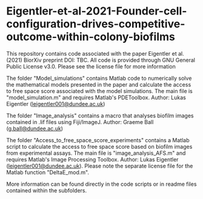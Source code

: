 # Eigentler-et-al-2021-Founder-cell-configuration-drives-competitive-outcome-within-colony-biofilms 
This repository contains code associated with the paper Eigentler et al. (2021) BiorXiv preprint DOI: TBC.
All code is provided through GNU General Public License v3.0. Please see the license file for more information

The folder "Model_simulations" contains Matlab code to numerically solve the mathematical models presented in the paper and calculate the access to free space score associated with the model simulations. The main file is "model_simulation.m" and requires Matlab's PDEToolbox.
Author: Lukas Eigentler (leigentler001@dundee.ac.uk)

The folder "Image_analysis" contains a macro that analyses biofilm images contained in .lif files using Fiji/ImageJ.
Author: Graeme Ball (g.ball@dundee.ac.uk)

The folder "Access_to_free_space_score_experiments" contains a Matlab script to calculate the access to free space score based on biofilm images from experimental assays. The main file is "image_analysis_AFS.m" and requires Matlab's Image Processing Toolbox. 
Author: Lukas Eigentler (leigentler001@dundee.ac.uk). Please note the separate license file for the Matlab function "DeltaE_mod.m".

More information can be found directly in the code scripts or in readme files contained within the subfolders.


